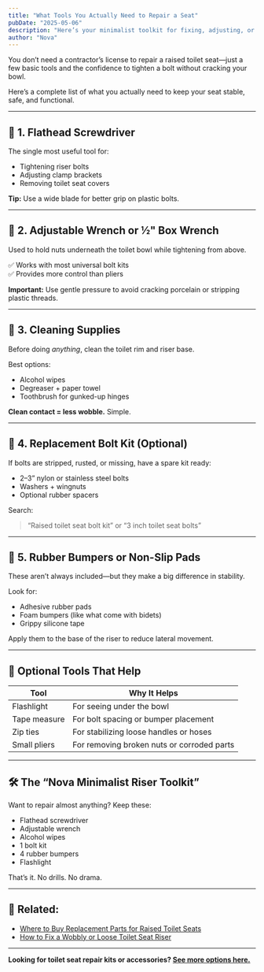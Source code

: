 ```yaml
---
title: "What Tools You Actually Need to Repair a Seat"
pubDate: "2025-05-06"
description: "Here’s your minimalist toolkit for fixing, adjusting, or installing raised toilet seats—without calling a plumber."
author: "Nova"
---
```


You don’t need a contractor’s license to repair a raised toilet seat—just a few basic tools and the confidence to tighten a bolt without cracking your bowl.

Here’s a complete list of what you actually need to keep your seat stable, safe, and functional.

---

## 🔧 1. Flathead Screwdriver

The single most useful tool for:
- Tightening riser bolts  
- Adjusting clamp brackets  
- Removing toilet seat covers

**Tip:** Use a wide blade for better grip on plastic bolts.

---

## 🔩 2. Adjustable Wrench or ½" Box Wrench

Used to hold nuts underneath the toilet bowl while tightening from above.

✅ Works with most universal bolt kits  
✅ Provides more control than pliers

**Important:** Use gentle pressure to avoid cracking porcelain or stripping plastic threads.

---

## 🧼 3. Cleaning Supplies

Before doing *anything*, clean the toilet rim and riser base.

Best options:
- Alcohol wipes  
- Degreaser + paper towel  
- Toothbrush for gunked-up hinges

**Clean contact = less wobble.** Simple.

---

## 🧰 4. Replacement Bolt Kit (Optional)

If bolts are stripped, rusted, or missing, have a spare kit ready:
- 2–3” nylon or stainless steel bolts  
- Washers + wingnuts  
- Optional rubber spacers

Search:  
> “Raised toilet seat bolt kit” or “3 inch toilet seat bolts”

---

## 🧲 5. Rubber Bumpers or Non-Slip Pads

These aren’t always included—but they make a big difference in stability.

Look for:
- Adhesive rubber pads  
- Foam bumpers (like what come with bidets)  
- Grippy silicone tape

Apply them to the base of the riser to reduce lateral movement.

---

## 🧠 Optional Tools That Help

| Tool | Why It Helps |
|------|--------------|
| Flashlight | For seeing under the bowl |
| Tape measure | For bolt spacing or bumper placement |
| Zip ties | For stabilizing loose handles or hoses |
| Small pliers | For removing broken nuts or corroded parts |

---

## 🛠 The “Nova Minimalist Riser Toolkit”

Want to repair almost anything? Keep these:

- Flathead screwdriver  
- Adjustable wrench  
- Alcohol wipes  
- 1 bolt kit  
- 4 rubber bumpers  
- Flashlight

That’s it. No drills. No drama.

---

## 🔗 Related:
- [Where to Buy Replacement Parts for Raised Toilet Seats](/blog/where-to-buy-riser-parts)
- [How to Fix a Wobbly or Loose Toilet Seat Riser](/blog/fix-loose-toilet-seat-riser)

---

**Looking for toilet seat repair kits or accessories? [See more options here.](https://shrsl.com/4w7pc)**
